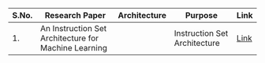 | S.No. | Research Paper | Architecture | Purpose | Link |
| ---- | ---- | ---- | ---- | ---- |
|1.|An Instruction Set Architecture for Machine Learning||Instruction Set Architecture|[Link](https://github.com/kwanit1142/Research-Papers-Reading-Directory/blob/main/Others/An%20Instruction%20Set%20Architecture%20for%20Machine%20Learning.pdf)|
